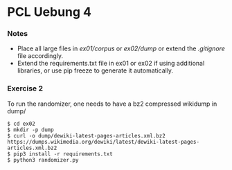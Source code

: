 # PCL Uebung 4
### Notes

* Place all large files in _ex01/corpus_ or _ex02/dump_ or extend the _.gitignore_ file accordingly.
* Extend the requirements.txt file in ex01 or ex02 if using additional libraries, or use pip freeze to generate it automatically.

### Exercise 2

To run the randomizer, one needs to have a bz2 compressed wikidump in dump/

```
$ cd ex02
$ mkdir -p dump
$ curl -o dump/dewiki-latest-pages-articles.xml.bz2 https://dumps.wikimedia.org/dewiki/latest/dewiki-latest-pages-articles.xml.bz2
$ pip3 install -r requirements.txt
$ python3 randomizer.py
```

